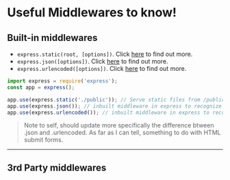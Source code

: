 # Useful Middlewares to know!

## Built-in middlewares

- `express.static(root, [options])`. Click [here](https://expressjs.com/en/4x/api.html#express.static) to find out more.
- `express.json([options])`. Click [here](https://expressjs.com/en/4x/api.html#express.json) to find out more.
- `express.urlencoded([options])`. Click [here](https://expressjs.com/en/4x/api.html#express.urlencoded) to find out more.

```javascript
import express = require('express');
const app = express();

app.use(express.static('./public')); // Serve static files from /public folder
app.use(express.json()); // inbuilt middleware in express to recognize the incoming Request Object as a JSON Object.
app.use(express.urlencoded()); // inbuilt middleware in express to recognize the incoming Request Object as strings or arrays.
```
> Note to self, should update more specifically the difference btween .json and .urlencoded. As far as I can tell, something to do with HTML submit forms.

---

## 3rd Party middlewares

